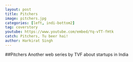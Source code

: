 ```yaml
---
layout: post
title: Pitchers
image: pitchers.jpg
categories: [left, indi-bottom2]
tag: coverstory
youtube: https://www.youtube.com/embed/Yq-vTT-fHtk
catch: Pitchers, Tu beer hai!
author: Harkirat Singh
---
```

##Pitchers
Another web series by TVF about startups in India